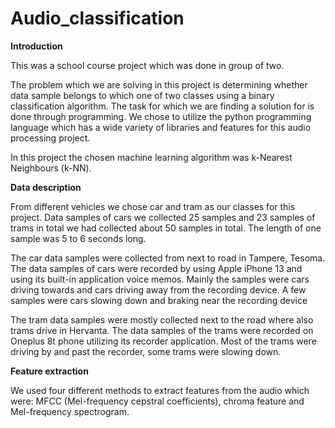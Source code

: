 # Audio_classification

**Introduction**

This was a school course project which was done in group of two.

The problem which we are solving in this project is determining whether data sample belongs to which one of two classes using a binary classification algorithm. The task for which we are finding a solution for is done through programming. We chose to utilize the python programming language which has a wide variety of libraries and features for this audio processing project. 

In this project the chosen machine learning algorithm was k-Nearest Neighbours (k-NN).

**Data description** 

From different vehicles we chose car and tram as our classes for this project. Data samples of cars we collected 25 samples and 23 samples of trams in total we had collected about 50 samples in total. The length of one sample was 5 to 6 seconds long. 

The car data samples were collected from next to road in Tampere, Tesoma. The data samples of cars were recorded by using Apple iPhone 13 and using its built-in application voice memos. Mainly the samples were cars driving towards and cars driving away from the recording device. A few samples were cars slowing down and braking near the recording device 

The tram data samples were mostly collected next to the road where also trams drive in Hervanta. The data samples of the trams were recorded on Oneplus 8t phone utilizing its recorder application. Most of the trams were driving by and past the recorder, some trams were slowing down.  

**Feature extraction**

We used four different methods to extract features from the audio which were: MFCC (Mel-frequency cepstral coefficients), chroma feature and Mel-frequency spectrogram.

